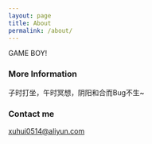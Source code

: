 ```yaml
---
layout: page
title: About
permalink: /about/
---
```


GAME BOY!

### More Information

子时打坐，午时冥想，阴阳和合而Bug不生~

### Contact me

[xuhui0514@aliyun.com](mailto:email@domain.com)
